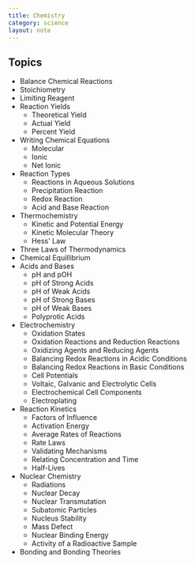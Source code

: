 ```yaml
---
title: Chemistry
category: science
layout: note
---
```


 ## Topics
 * Balance Chemical Reactions
 * Stoichiometry
 * Limiting Reagent
 * Reaction Yields
   * Theoretical Yield
   * Actual Yield 
   * Percent Yield
 * Writing Chemical Equations
   * Molecular
   * Ionic
   * Net Ionic
 * Reaction Types
   * Reactions in Aqueous Solutions
   * Precipitation Reaction
   * Redox Reaction
   * Acid and Base Reaction
 * Thermochemistry
   * Kinetic and Potential Energy
   * Kinetic Molecular Theory
   * Hess' Law
 * Three Laws of Thermodynamics
 * Chemical Equillibrium
 * Acids and Bases
    * pH and pOH
    * pH of Strong Acids
    * pH of Weak Acids
    * pH of Strong Bases
    * pH of Weak Bases
    * Polyprotic Acids
 * Electrochemistry
    * Oxidation States
    * Oxidation Reactions and Reduction Reactions
    * Oxidizing Agents and Reducing Agents
    * Balancing Redox Reactions in Acidic Conditions
    * Balancing Redox Reactions in Basic Conditions
    * Cell Potentials
    * Voltaic, Galvanic and Electrolytic Cells
    * Electrochemical Cell Components
    * Electroplating
 * Reaction Kinetics
    * Factors of Influence
    * Activation Energy
    * Average Rates of Reactions
    * Rate Laws
    * Validating Mechanisms
    * Relating Concentration and Time
    * Half-Lives
 * Nuclear Chemistry
    * Radiations
    * Nuclear Decay
    * Nuclear Transmutation
    * Subatomic Particles
    * Nucleus Stability
    * Mass Defect
    * Nuclear Binding Energy
    * Activity of a Radioactive Sample
  * Bonding and Bonding Theories

 
